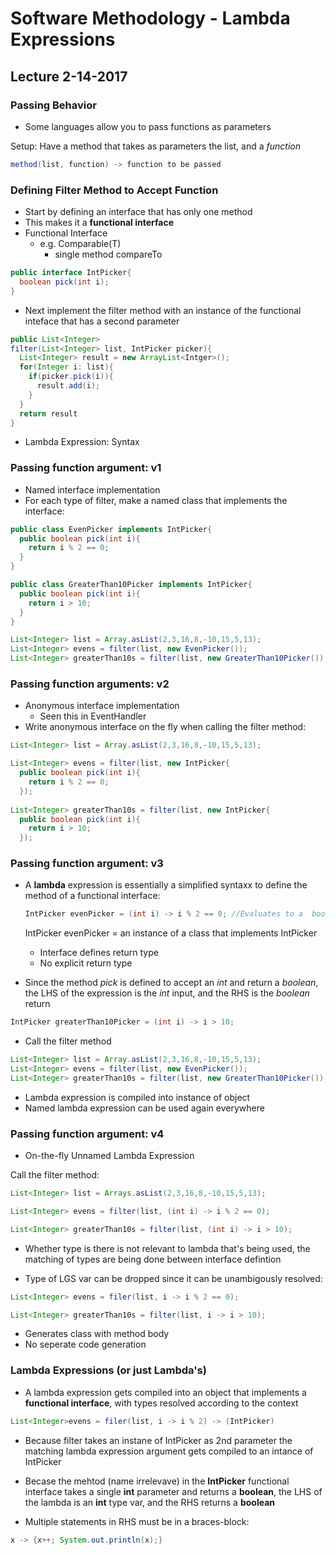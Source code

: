 # Software Methodology - Lambda Expressions
## Lecture 2-14-2017

### Passing Behavior
* Some languages allow you to pass functions as parameters

Setup: Have a method that takes as parameters the list, and a *function*

```java
method(list, function) -> function to be passed
```

### Defining Filter Method to Accept Function
* Start by defining an interface that has only one method
 * This makes it a **functional interface**
* Functional Interface
  * e.g. Comparable(T)
    * single method compareTo
    
```java 
public interface IntPicker{
  boolean pick(int i);
}
```
* Next implement the filter method with an instance of the functional inteface that has a second parameter

```java
public List<Integer>
filter(List<Integer> list, IntPicker picker){
  List<Integer> result = new ArrayList<Intger>();
  for(Integer i: list){
    if(picker.pick(i)){
      result.add(i);
    }
  }
  return result
}
```
* Lambda Expression: Syntax

### Passing function argument: v1
* Named interface implementation
* For each type of filter, make a named class that implements the interface:

```java
public class EvenPicker implements IntPicker{
  public boolean pick(int i){
    return i % 2 == 0;
  }
}
```

```java
public class GreaterThan10Picker implements IntPicker{
  public boolean pick(int i){
    return i > 10;
  }
}
```

```java
List<Integer> list = Array.asList(2,3,16,8,-10,15,5,13);
List<Integer> evens = filter(list, new EvenPicker());
List<Integer> greaterThan10s = filter(list, new GreaterThan10Picker());
```

### Passing function arguments: v2
* Anonymous interface implementation
  * Seen this in EventHandler
* Write anonymous interface on the fly when calling the filter method:

```java
List<Integer> list = Array.asList(2,3,16,8,-10,15,5,13);

List<Integer> evens = filter(list, new IntPicker{
  public boolean pick(int i){
    return i % 2 == 0;
  });
  
List<Integer> greaterThan10s = filter(list, new IntPicker{
  public boolean pick(int i){
    return i > 10;
  });
```
### Passing function argument: v3
* A **lambda** expression is essentially a simplified syntaxx to define the method of a functional interface:
  
  ```java
  IntPicker evenPicker = (int i) -> i % 2 == 0; //Evaluates to a  boolean value
  ```
  
  IntPicker evenPicker = an instance of a class that implements IntPicker
  
  * Interface defines return type
   * No explicit return type
   
 * Since the method *pick* is defined to accept an *int* and return a *boolean*, the LHS of the expression is the *int* input, and the RHS is the *boolean* return
 
  ```java
  IntPicker greaterThan10Picker = (int i) -> i > 10;
  ```
 * Call the filter method
 
  ```java
  List<Integer> list = Array.asList(2,3,16,8,-10,15,5,13);
  List<Integer> evens = filter(list, new EvenPicker());
  List<Integer> greaterThan10s = filter(list, new GreaterThan10Picker());
  ```
  
  * Lambda expression is compiled into instance of object
  * Named lambda expression can be used again everywhere
  
### Passing function argument: v4
* On-the-fly Unnamed Lambda Expression
 
 Call the filter method:
 
 ```java
 List<Integer> list = Arrays.asList(2,3,16,8,-10,15,5,13);
 
 List<Integer> evens = filter(list, (int i) -> i % 2 == 0);
 
 List<Integer> greaterThan10s = filter(list, (int i) -> i > 10);
 ```
 
 * Whether type is there is not relevant to lambda that's being used, the matching of types are being done between interface defintion
 
 * Type of LGS var can be dropped since it can be unambigously resolved:
```java
List<Integer> evens = filer(list, i -> i % 2 == 0);

List<Integer> greaterThan10s = filter(list, i -> i > 10);
```

* Generates class with method body
 * No seperate code generation
 
### Lambda Expressions (or just Lambda's)
* A lambda expression gets compiled into an object that implements a **functional interface**, with types resolved according to the context

```java
List<Integer>evens = filer(list, i -> i % 2) -> (IntPicker)
```
* Because filter takes an instane of IntPicker as 2nd parameter the matching lambda expression argument gets compiled to an intance of IntPicker

* Becase the mehtod (name irrelevave) in the **IntPicker** functional interface takes a single **int** parameter and returns a **boolean**, the LHS of the lambda is an **int** type var, and the RHS returns a **boolean**
 
 * Multiple statements in RHS must be in a braces-block:
  
  ```java
  x -> {x++; System.out.println(x);}
  ```


